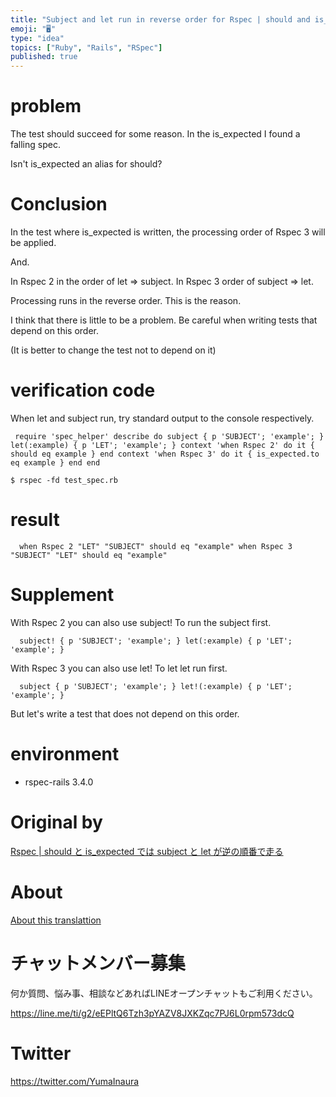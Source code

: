 ```yaml
---
title: "Subject and let run in reverse order for Rspec | should and is_expecte"
emoji: "🖥"
type: "idea"
topics: ["Ruby", "Rails", "RSpec"]
published: true
---
```


# problem 

The test should succeed for some reason. In the is\_expected I found a falling spec.

Isn't is\_expected an alias for should?

# Conclusion 

In the test where is\_expected is written, the processing order of Rspec 3 will be applied.

And.

In Rspec 2 in the order of let =\> subject. In Rspec 3 order of subject =\> let.

Processing runs in the reverse order. This is the reason.

I think that there is little to be a problem. Be careful when writing tests that depend on this order.

(It is better to change the test not to depend on it)

# verification code 

When let and subject run, try standard output to the console respectively.

     require 'spec_helper' describe do subject { p 'SUBJECT'; 'example'; } let(:example) { p 'LET'; 'example'; } context 'when Rspec 2' do it { should eq example } end context 'when Rspec 3' do it { is_expected.to eq example } end end 

`$ rspec -fd test_spec.rb`

 
# result 

      when Rspec 2 "LET" "SUBJECT" should eq "example" when Rspec 3 "SUBJECT" "LET" should eq "example" 

# Supplement 

With Rspec 2 you can also use subject! To run the subject first.

      subject! { p 'SUBJECT'; 'example'; } let(:example) { p 'LET'; 'example'; } 

With Rspec 3 you can also use let! To let let run first.

      subject { p 'SUBJECT'; 'example'; } let!(:example) { p 'LET'; 'example'; } 

But let's write a test that does not depend on this order.

# environment 

- rspec-rails 3.4.0 


# Original by
[Rspec | should と is_expected では subject と let が逆の順番で走る](https://qiita.com/Yinaura/items/048494244fd390025ac3)

# About

[About this translattion](https://qiita.com/YumaInaura/items/7f6fd1e9310a6816469a)








<!-- Update From Qiita API -->

# チャットメンバー募集


何か質問、悩み事、相談などあればLINEオープンチャットもご利用ください。

https://line.me/ti/g2/eEPltQ6Tzh3pYAZV8JXKZqc7PJ6L0rpm573dcQ





# Twitter


https://twitter.com/YumaInaura


<!-- Update From Qiita API -->


